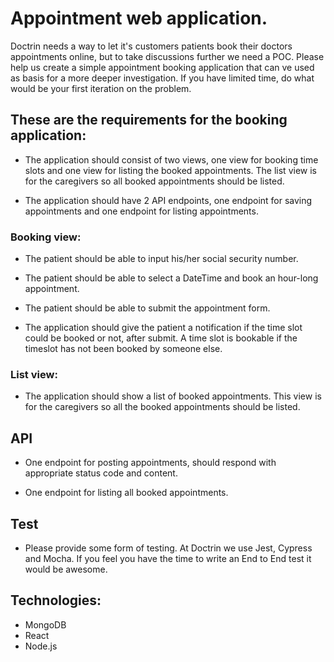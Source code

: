 # Appointment web application. 

Doctrin needs a way to let it's customers patients book their doctors appointments online, but to take discussions further we need a POC. 
Please help us create a simple appointment booking application that can ve used as basis for a more deeper investigation. If you have limited time, do what would be your first iteration on the problem.

## These are the requirements for the booking application:

- The application should consist of two views, one view for booking time slots and one view for listing the booked appointments. The list view is for the caregivers so all booked appointments should be listed. 

- The application should have 2 API endpoints, one endpoint for saving appointments and one endpoint for listing appointments.


### Booking view:

- The patient should be able to input his/her social security number.

- The patient should be able to select a DateTime and book an hour-long appointment.

- The patient should be able to submit the appointment form.

- The application should give the patient a notification if the time slot could be booked or not, after submit. A time slot is bookable if the timeslot has not been booked by someone else. 

### List view:

- The application should show a list of booked appointments. This view is for the caregivers so all the booked appointments should be listed.


## API

- One endpoint for posting appointments, should respond with appropriate status code and content. 

- One endpoint for listing all booked appointments. 

## Test

- Please provide some form of testing. At Doctrin we use Jest, Cypress and Mocha. If you feel you have the time to write an End to End test it would be awesome. 

## Technologies:

- MongoDB
- React
- Node.js

